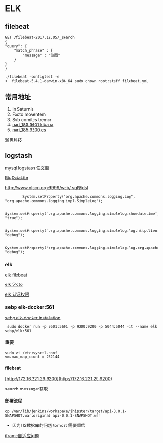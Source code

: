 # ELK

## filebeat


    GET /filebeat-2017.12.05/_search
    {
    "query": {
        "match_phrase" : {
            "message" : "位图"
        }
    }
    }

    ./filebeat -configtest -e 
    ➜  filebeat-5.4.1-darwin-x86_64 sudo chown root:staff filebeat.yml

## 常用地址

1. In Saturnia
2. Facto moventem
3. Sub comites tremor
4. [nari_185:5601 kibana](http://nari_185:5601)
5. [nari_185:9200 es](http://nari_185:9200)

[瀚思科技](http://hansight.com/HanSight_team.html)


## logstash

[mysql logstash 任文超](https://wenchao.ren/archives/393)

[BigDataLite](https://rmoff.net/2016/03/16/oracle-goldengate-kafka-hive-on-bigdatalite-4-4/)

[http://www.nlpcn.org:9999/web/ sql转dsl](http://www.nlpcn.org:9999/web/)

            System.setProperty("org.apache.commons.logging.Log", "org.apache.commons.logging.impl.SimpleLog");

        System.setProperty("org.apache.commons.logging.simplelog.showdatetime", "true");

        System.setProperty("org.apache.commons.logging.simplelog.log.httpclient.wire", "debug");

        System.setProperty("org.apache.commons.logging.simplelog.log.org.apache.commons.httpclient", "debug");

### elk

[elk filebeat](http://www.jianshu.com/p/9dfac37885cb)        

[elk 51cto](http://tchuairen.blog.51cto.com/3848118/1861167)

[elk 认证权限](http://rk700.github.io/2016/12/16/filebeat-kafka-logstash-authentication-authorization/)

### sebp elk-docker:561

[sebp elk-docker installation](http://elk-docker.readthedocs.io/#running-with-docker-compose)

     sudo docker run -p 5601:5601 -p 9200:9200 -p 5044:5044 -it --name elk sebp/elk:561

#### 重要

    sudo vi /etc/sysctl.conf
    vm.max_map_count = 262144

#### filebeat

  [http://172.16.221.29:9200](http://172.16.221.29:9200)

  search  message:获取

#### 部署流程

    cp /var/lib/jenkins/workspace/jhipster/target/api-0.0.1-SNAPSHOT.war.original api-0.0.1-SNAPSHOT.war

  * 因为H2数据库的问题 tomcat 需要重启

[iframe自适应问题](http://caibaojian.com/iframe-adjust-content-height.html)

    